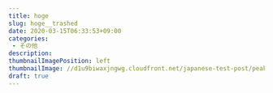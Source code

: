 ```yaml
---
title: hoge
slug: hoge__trashed
date: 2020-03-15T06:33:53+09:00
categories: 
 - その他
description: 
thumbnailImagePosition: left
thumbnailImage: //d1u9biwaxjngwg.cloudfront.net/japanese-test-post/peak-140.jpg
draft: true
---
```


<!--more-->


